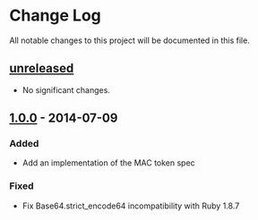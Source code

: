 # Change Log
All notable changes to this project will be documented in this file.

## [unreleased]
- No significant changes.

## [1.0.0] - 2014-07-09

### Added
- Add an implementation of the MAC token spec

### Fixed
- Fix Base64.strict_encode64 incompatibility with Ruby 1.8.7

[unreleased]: https://github.com/intridea/oauth2/compare/v1.0.0...HEAD
[1.0.0]: https://github.com/intridea/oauth2/compare/v0.9.4...v1.0.0

